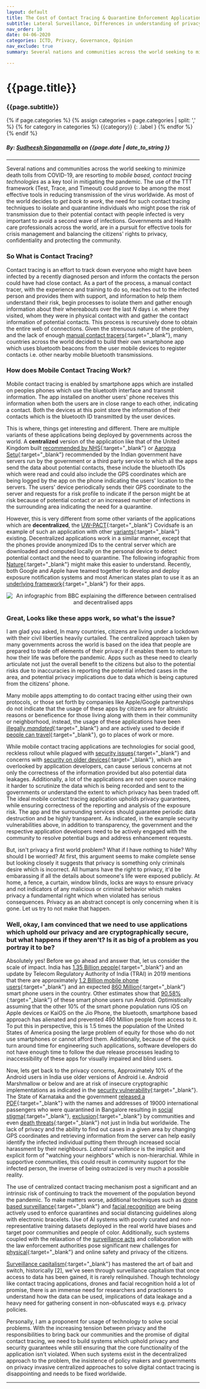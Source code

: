 ```yaml
---
layout: default
title: The Cost of Contact Tracing & Quarantine Enforcement Applications
subtitle: Lateral Surveillance, Differences in understanding of privacy and Cryptographically insecure implementations across the world
nav_order: 10
date: 04-06-2020
categories: ICTD, Privacy, Governance, Opinion
nav_exclude: true
summary: Several nations and communities across the world seeking to minimize death tolls from COVID-19, are resorting to _mobile based, contact tracing technologies_ as a key tool in mitigating the pandemic. The use of the TTT framework (Test, Trace, and Timeout) could prove to be among the most effective tools in reducing transmission of the virus worldwide. As most of the world decides to _get back to work_, the need for such contact tracing techniques to isolate and quarantine individuals who might pose the risk of transmission due to their potential contact with people infected is very important to avoid a second wave of infections.

---
```


# {{page.title}}
### {{page.subtitle}}

{% if page.categories %}
{% assign categories = page.categories | split: ',' %}
{% for category in categories %}
{{category}}
{: .label }
{% endfor %}
{% endif %}

##### By: [Sudheesh Singanamalla](https://sudheesh.info/) on {{page.date | date_to_string }}

---

Several nations and communities across the world seeking to minimize death tolls from COVID-19, are resorting to _mobile based, contact tracing technologies_ as a key tool in mitigating the pandemic. The use of the TTT framework (Test, Trace, and Timeout) could prove to be among the most effective tools in reducing transmission of the virus worldwide. As most of the world decides to _get back to work_, the need for such contact tracing techniques to isolate and quarantine individuals who might pose the risk of transmission due to their potential contact with people infected is very important to avoid a second wave of infections. Governments and Health care professionals across the world, are in a pursuit for effective tools for crisis management and balancing the citizens' rights to privacy, confidentiality and protecting the community.

### So What is Contact Tracing?

Contact tracing is an effort to track down everyone who might have been infected by a recently diagnosed person and inform the contacts the person could have had close contact. As a part of the process, a manual contact tracer, with the experience and training to do so, reaches out to the infected person and provides them with support, and information to help them understand their risk, begin processes to isolate them and gather enough information about their whereabouts over the last _N_ days i.e. where they visited, whom they were in physical contact with and gather the contact information of potential contacts. This process is recursively done to obtain the entire web of connections. Given the strenuous nature of the problem, and the lack of enough [manual contact tracers](https://www.centerforhealthsecurity.org/our-work/pubs_archive/pubs-pdfs/2020/200410-national-plan-to-contact-tracing.pdf){:target="_blank"}, many countries across the world decided to build their own smartphone app which uses bluetooth beacons from the user mobile devices to register contacts i.e. other nearby mobile bluetooth transmissions.


### How does Mobile Contact Tracing Work?

Mobile contact tracing is enabled by smartphone apps which are installed on peoples phones which use the bluetooth interface and transmit information. The app installed on another users' phone receives this information when both the users are in close range to each other, indicating a contact. Both the devices at this point store the information of their contacts which is the bluetooth ID transmitted by the user devices. 


This is where, things get interesting and different. There are multiple variants of these applications being deployed by governments across the world. A **centralized** version of the application like that of the United Kingdom built [recommended by NHS](https://www.telegraph.co.uk/technology/2020/06/04/nhs-app-track-trace-coronavirus-download/){:target="_blank"} or [Aarogya Setu](https://www.mygov.in/aarogya-setu-app/){:target="_blank"} recommended by the Indian government have servers run by the government or a third party service to which all the apps send the data about potential contacts, these include the bluetooth IDs which were read and could also include the GPS coordinates which are being logged by the app on the phone indicating the users' location to the servers. The users' device periodically sends their GPS coordinate to the server and requests for a risk profile to indicate if the person might be at risk because of potential contact or an increased number of infections in the surrounding area indicating the need for a quarantine.

However, this is very different from some other variants of the applications which are **decentralized**, the [UW-PACT](https://arxiv.org/pdf/2004.03544.pdf){:target="_blank"} Covidsafe is an example of such an application with other [variants](https://github.com/DP-3T/documents/blob/master/DP3T%20White%20Paper.pdf){:target="_blank"} existing. Decentralized applications work in a similar manner, except that the phones provide anonymized IDs to the central server which are downloaded and computed locally on the personal device to detect potential contact and the need to quarantine. The following infographic from [Nature](https://www.nature.com/articles/d41586-020-01514-2){:target="_blank"} might make this easier to understand. Recently, both Google and Apple have teamed together to develop and deploy exposure notification systems and most American states plan to use it as an [underlying framework](https://www.technologyreview.com/2020/05/20/1002001/apple-and-googles-covid-tracing-tech-has-been-released-to-22-countries/){:target="_blank"} for their apps.

<p align="center">
<img src="/img/mobile_contact_tracing_modes.jpg" alt="An infographic from BBC explaining the difference between centralised and decentralised apps">
</p>

### Great, Looks like these apps work, so what's the issue?

I am glad you asked, In many countries, citizens are living under a lockdown with their civil liberties heavily curtailed. The centralized approach taken by many governments across the world is based on the idea that people are prepared to trade off elements of their privacy if it enables them to return to how their life was before the pandemic. Apps such as these need to clearly articulate not just the overall benefit to the citizens but also to the potential risks due to inaccuracies in reporting the potential infected cases in the area, and potential privacy implications due to data which is being captured from the citizens' phone.

Many mobile apps attempting to do contact tracing either using their own protocols, or those set forth by companies like Apple/Google partnerships do not indicate that the usage of these apps by citizens are for altruistic reasons or beneficence for those living along with them in their communiity or neighborhood, instead, the usage of these applications have been [illegally _mandated_](https://www.bbc.com/news/world-asia-india-52659520){:target="_blank"} and are actively used to decide if [people can travel](https://www.thehindu.com/news/national/aarogya-setu-app-mandatory-for-travel-on-15-special-trains-railways/article31563211.ece){:target="_blank"}, go to places of work or more.

While mobile contact tracing applications are technologies for social good, reckless rollout while plagued with [security issues](https://github.com/nic-delhi/AarogyaSetu_Android/issues/25){:target="_blank"} and concerns with [security on older devices](https://github.com/nic-delhi/AarogyaSetu_Android/issues/51){:target="_blank"}, which are overlooked by application developers, can cause serious concerns at not only the correctness of the information provided but also potential data leakages. Additionally, a lot of the applications are not open source making it harder to scrutinize the data which is being recorded and sent to the governments or understand the extent to which privacy has been traded off. The ideal mobile contact tracing application upholds privacy guarantees, while ensuring correctness of the reporting and analysis of the exposure risk. The app and the surrounding services should guarantee periodic data destruction and be highly transparent. As indicated, in the example security vulnerabilities above, in addition to transparency, the government and the respective application developers need to be actively engaged with the community to resolve potential bugs and address enhancement requests.

But, isn't privacy a first world problem? What if I have nothing to hide? Why should I be worried? At first, this argument seems to make complete sense but looking closely it suggests that privacy is something only criminals desire which is incorrect. All humans have the right to privacy, it'd be embarassing if all the details about someone's life were exposed publicly. At home, a fence, a curtain, window blinds, locks are ways to ensure privacy and not indicators of any malicious or criminal behavior which makes privacy a fundamental right which when violated has serious consequences. Privacy as an abstract concept is only concerning when it is gone. Let us try to not make that happen.

### Well, okay, I am convinced that we need to use applications which uphold our privacy and are cryptographically secure, but what happens if they aren't? Is it as big of a problem as you portray it to be?

Absolutely yes! Before we go ahead and answer that, let us consider the scale of impact. India has [1.35 Billion people](http://datatopics.worldbank.org/world-development-indicators/){:target="_blank"} and an update by Telecom Regulatory Authority of India (TRAI) in 2019 mentions that there are approximately [1.2 Billion mobile phone users](https://trai.gov.in/sites/default/files/PR_No.22of2019_0.pdf){:target="_blank"} and an expected [860 Million](https://economictimes.indiatimes.com/tech/hardware/smartphone-users-expected-to-rise-84-to-859m-by-2022-assocham-pwc-study/articleshow/69260487.cms){:target="_blank"} smart phone users in the country. Other estimates show that [90.58%](https://www.statista.com/statistics/262157/market-share-held-by-mobile-operating-systems-in-india/){:target="_blank"} of these smart phone users run Android. Optimistically assuming that the other 10% of the smart phone population runs iOS on Apple devices or KaiOS on the Jio Phone, the bluetooth, smartphone based approach has alienated and prevented 490 Million people from access to it. To put this in perspective, this is 1.5 times the population of the United States of America posing the large problem of equity for those who do not use smartphones or cannot afford them. Additionally, because of the quick turn around time for engineering such applications, software developers do not have enough time to follow the due release processes leading to inaccessibility of these apps for visually impaired and blind users.


Now, lets get back to the privacy concerns, Approximately 10% of the Android users in India use older versions of Android i.e. Android Marshmallow or below and are at risk of insecure cryptographic implementations as indicated in the [security vulnerability](https://github.com/nic-delhi/AarogyaSetu_Android/issues/51){:target="_blank"}. The State of Karnataka and the government [released a PDF](https://bangaloremirror.indiatimes.com/bangalore/others/government-publishes-details-of-19240-home-quarantined-people-to-keep-a-check/articleshow/74807807.cms){:target="_blank"} with the names and addresses of 19000 international passengers who were quarantined in Bangalore resulting in [social stigma](https://www.ndtv.com/india-news/coronavirus-outbreak-man-beaten-up-for-sneezing-in-public-in-maharashtra-kolhapur-2197618){:target="_blank"}, [exclusion](https://www.huffingtonpost.in/entry/quarantined-govt-coronavirus-india_in_5e7da410c5b661492264fd39){:target="_blank"} by communities and even [death threats](https://www.nytimes.com/2020/03/04/us/stigma-coronavirus.html){:target="_blank"} not just in India but worldwide. The lack of privacy and the ability to find out cases in a given area by changing GPS coordinates and retrieving information from the server can help easily identify the infected individual putting them through increased social harassment by their neighbours. _Lateral surveillance_ is the implicit and explicit form of "watching your neighbors" which is non-hierarchial. While in supportive communities, this could result in community support for the infected person, the inverse of being ostracized is very much a possible reality.


The use of centralized contact tracing mechanism post a significant and an intrinsic risk of continuing to track the movement of the population beyond the pandemic. To make matters worse, additional techniques such as [drone based surveillance](https://technopolice.fr/blog/4-millions-deuros-et-600-nouveaux-drones-le-gouvernement-senfonce-dans-la-technopolice/?preview=true&_thumbnail_id=1130){:target="_blank"} and [facial recognition]() are being actively used to enforce quarantines and social distancing guidelines along with electronic bracelets. Use of AI systems with poorly curated and non-representative training datasets deployed in the real world have biases and target poor communities and people of color. Additionally, such systems coupled with the relaxation of the [surveillance acts]() and collaboration with the law enforcement authorities pose significant new challenges for [physical](https://www.aljazeera.com/programmes/newsfeed/2020/03/indian-police-force-coronavirus-lockdown-offenders-200330102752863.html){:target="_blank"} and online safety and privacy of the citizens.


[Surveillance capitalism](https://www.theguardian.com/books/2019/feb/02/age-of-surveillance-capitalism-shoshana-zuboff-review){:target="_blank"} has mastered the art of bait and switch, historically [2], we've seen through surveillance capitalism that once access to data has been gained, it is rarely relinquished. Though technology like contact tracing applications, drones and facial recognition hold a lot of promise, there is an immense need for researchers and practioners to understand how the data can be used, implications of data leakage and a heavy need for gathering consent in non-obfuscated ways e.g. privacy policies.


Personally, I am a proponent for usage of technology to solve social problems. With the increasing tension between privacy and the responsibilities to bring back our communities and the promise of digital contact tracing, we need to build systems which uphold privacy and security guarantees while still ensuring that the core functionality of the application isn't violated. When such systems exist in the decentralized approach to the problem, the insistence of policy makers and governments on privacy invasive centralized approaches to solve digital contact tracing is disappointing and needs to be fixed worldwide.


---

